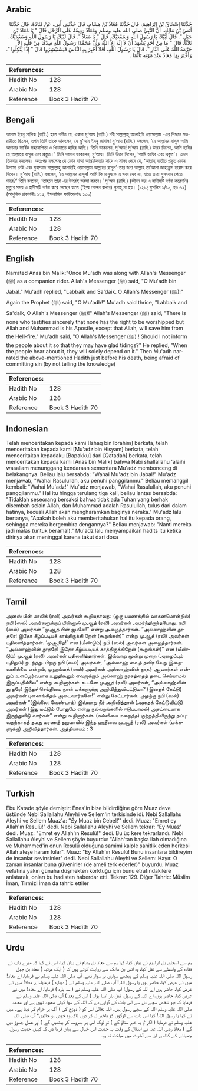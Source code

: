 ## Arabic


<div dir="rtl" lang="ar" style={{fontSize:'larger',backgroundColor:'#f8f9fa',padding:20}}>
حَدَّثَنَا إِسْحَاقُ بْنُ إِبْرَاهِيمَ، قَالَ حَدَّثَنَا مُعَاذُ بْنُ هِشَامٍ، قَالَ حَدَّثَنِي أَبِي، عَنْ قَتَادَةَ، قَالَ حَدَّثَنَا أَنَسُ بْنُ مَالِكٍ، أَنَّ النَّبِيَّ صلى الله عليه وسلم وَمُعَاذٌ رَدِيفُهُ عَلَى الرَّحْلِ قَالَ ‏"‏ يَا مُعَاذُ بْنَ جَبَلٍ ‏"‏‏.‏ قَالَ لَبَّيْكَ يَا رَسُولَ اللَّهِ وَسَعْدَيْكَ‏.‏ قَالَ ‏"‏ يَا مُعَاذُ ‏"‏‏.‏ قَالَ لَبَّيْكَ يَا رَسُولَ اللَّهِ وَسَعْدَيْكَ‏.‏ ثَلاَثًا‏.‏ قَالَ ‏"‏ مَا مِنْ أَحَدٍ يَشْهَدُ أَنْ لاَ إِلَهَ إِلاَّ اللَّهُ وَأَنَّ مُحَمَّدًا رَسُولُ اللَّهِ صِدْقًا مِنْ قَلْبِهِ إِلاَّ حَرَّمَهُ اللَّهُ عَلَى النَّارِ ‏"‏‏.‏ قَالَ يَا رَسُولَ اللَّهِ، أَفَلاَ أُخْبِرُ بِهِ النَّاسَ فَيَسْتَبْشِرُوا قَالَ ‏"‏ إِذًا يَتَّكِلُوا ‏"‏‏.‏ وَأَخْبَرَ بِهَا مُعَاذٌ عِنْدَ مَوْتِهِ تَأَثُّمًا ‏.‏
</div>
<div style={{backgroundColor:'#f8f9fa',padding:20, marginBottom: 10}}><table> <thead> <tr> <th>References:</th> <th></th> </tr> </thead> <tbody><tr><td>Hadith No</td><td>128</td></tr><tr><td>Arabic No</td><td>128</td></tr><tr><td>Reference</td><td>Book 3 Hadith 70</td></tr></tbody></table></div>

## Bengali


<div dir="ltr" lang="bn" style={{fontSize:'larger',backgroundColor:'#f8f9fa',padding:20}}>
আনাস ইবনু মালিক (রাযি.) হতে বর্ণিত যে, একদা মু‘আয (রাযি.) নবী সাল্লাল্লাহু আলাইহি ওয়াসাল্লাম -এর পিছনে সওয়ারীতে ছিলেন, তখন তিনি তাকে ডাকলেন, হে মু‘আয ইবনু জাবাল! মু‘আয (রাযি.) বললেন, ‘হে আল্লাহর রাসূল আমি আপনার সার্বিক সহযোগিতা ও খিদমাতে হাযির আছি। তিনি ডাকলেন, মু‘আয! মু‘আয (রাযি.) উত্তর দিলেন, আমি হাযির হে আল্লাহর রাসূল এবং প্রস্তুত।’ তিনি আবার ডাকলেন, মু‘আয। তিনি উত্তর দিলেন, ‘আমি হাযির এবং প্রস্তুত’। এরূপ তিনবার করলেন। অতঃপর বললেনঃ যে কোন বান্দা আন্তরিকতার সাথে এ সাক্ষ্য দেবে যে, ‘আল্লাহ্ ব্যতীত প্রকৃত কোন উপাস্য নেই এবং মুহাম্মাদ সাল্লাল্লাহু আলাইহি ওয়াসাল্লাম আল্লাহর রাসূল’-তার জন্য আল্লাহ তা‘আলা জাহান্নাম হারাম করে দিবেন। মু‘আয (রাযি.) বললেন, ‘হে আল্লাহর রাসূল! আমি কি মানুষকে এ খবর দেব না, যাতে তারা সুসংবাদ পেতে পারে?’ তিনি বললেন, ‘তাহলে তারা এর উপরই ভরসা করবে।’ মু‘আয (রাযি.) (জীবন ভর এ হাদীসটি বর্ণনা করেননি) মৃত্যুর সময় এ হাদীসটি বর্ণনা করে গেছেন যাতে (‘ইল্ম গোপন রাখার) গুনাহ্ না হয়। (১২৯; মুসলিম ১/১০, হাঃ ৩২) (আধুনিক প্রকাশনীঃ ১২৫, ইসলামিক ফাউন্ডেশনঃ ১৩০)
</div>
<div style={{backgroundColor:'#f8f9fa',padding:20, marginBottom: 10}}><table> <thead> <tr> <th>References:</th> <th></th> </tr> </thead> <tbody><tr><td>Hadith No</td><td>128</td></tr><tr><td>Arabic No</td><td>128</td></tr><tr><td>Reference</td><td>Book 3 Hadith 70</td></tr></tbody></table></div>

## English


<div dir="ltr" lang="en" style={{fontSize:'larger',backgroundColor:'#f8f9fa',padding:20}}>
Narrated Anas bin Malik:"Once Mu'adh was along with Allah's Messenger (ﷺ) as a companion rider. Allah's Messenger (ﷺ) said, "O Mu'adh bin Jabal." Mu'adh replied, "Labbaik and Sa'daik. O Allah's Messenger (ﷺ)!" Again the Prophet (ﷺ) said, "O Mu'adh!" Mu'adh said thrice, "Labbaik and Sa'daik, O Allah's Messenger (ﷺ)!" Allah's Messenger (ﷺ) said, "There is none who testifies sincerely that none has the right to be worshipped but Allah and Muhammad is his Apostle, except that Allah, will save him from the Hell-fire." Mu'adh said, "O Allah's Messenger (ﷺ) ! Should I not inform the people about it so that they may have glad tidings?" He replied, "When the people hear about it, they will solely depend on it." Then Mu'adh narrated the above-mentioned Hadith just before his death, being afraid of committing sin (by not telling the knowledge)
</div>
<div style={{backgroundColor:'#f8f9fa',padding:20, marginBottom: 10}}><table> <thead> <tr> <th>References:</th> <th></th> </tr> </thead> <tbody><tr><td>Hadith No</td><td>128</td></tr><tr><td>Arabic No</td><td>128</td></tr><tr><td>Reference</td><td>Book 3 Hadith 70</td></tr></tbody></table></div>

## Indonesian


<div dir="ltr" lang="id" style={{fontSize:'larger',backgroundColor:'#f8f9fa',padding:20}}>
Telah menceritakan kepada kami [Ishaq bin Ibrahim] berkata, telah menceritakan kepada kami [Mu'adz bin Hisyam] berkata, telah menceritakan kepadaku [Bapakku] dari [Qatadah] berkata, telah menceritakan kepada kami [Anas bin Malik] bahwa Nabi shallallahu 'alaihi wasallam menunggang kendaraan sementara Mu'adz membonceng di belakangnya. Beliau lalu bersabda: "Wahai Mu'adz bin Jabal!" Mu'adz menjawab, "Wahai Rasulullah, aku penuhi panggilanmu." Beliau memanggil kembali: "Wahai Mu'adz!" Mu'adz menjawab, "Wahai Rasulullah, aku penuhi panggilanmu." Hal itu hingga terulang tiga kali, beliau lantas bersabda: "Tidaklah seseorang bersaksi bahwa tidak ada Tuhan yang berhak disembah selain Allah, dan Muhammad adalah Rasulullah, tulus dari dalam hatinya, kecuali Allah akan mengharamkan baginya neraka." Mu'adz lalu bertanya, "Apakah boleh aku memberitahukan hal itu kepada orang, sehingga mereka bergembira dengannya?" Beliau menjawab: "Nanti mereka jadi malas (untuk beramal)." Mu'adz lalu menyampaikan hadits itu ketika dirinya akan meninggal karena takut dari dosa
</div>
<div style={{backgroundColor:'#f8f9fa',padding:20, marginBottom: 10}}><table> <thead> <tr> <th>References:</th> <th></th> </tr> </thead> <tbody><tr><td>Hadith No</td><td>128</td></tr><tr><td>Arabic No</td><td>128</td></tr><tr><td>Reference</td><td>Book 3 Hadith 70</td></tr></tbody></table></div>

## Tamil


<div dir="ltr" lang="ta" style={{fontSize:'larger',backgroundColor:'#f8f9fa',padding:20}}>
அனஸ் பின் மாலிக் (ரலி) அவர்கள் கூறியதாவது: (ஒரு பயணத்தில் வாகனமொன்றில்) நபி (ஸல்) அவர்களுக்குப் பின்னால் முஆத் (ரலி) அவர்கள் அமர்ந்திருந்தபோது, நபி (ஸல்) அவர்கள் “முஆத் பின் ஜபலே!” என்று அழைத்தார்கள். “அல்லாஹ்வின் தூதரே! இதோ கீழ்ப்படியக் காத்திருக்கி றேன் (கூறுங்கள்)” என்று முஆத் (ரலி) அவர்கள் பதிலளித்தார்கள். ‘முஆதே!’ என (மீண்டும்) நபி (ஸல்) அவர்கள் அழைத்தார்கள். “அல்லாஹ்வின் தூதரே! இதோ கீழ்ப்படியக் காத்திருக்கிறேன் (கூறுங்கள்)” என (மீண்டும்) முஆத் (ரலி) அவர்கள் பதிலளித்தார்கள். இவ்வாறு மூன்று முறை (அழைப்பும் பதிலும்) நடந்தது. பிறகு நபி (ஸல்) அவர்கள், “அல்லாஹ் வைத் தவிர வேறு இறைவனில்லை என்றும், முஹம்மத் (ஸல்) அவர்கள் அல்லாஹ்வின் தூதர் ஆவார்கள் என்றும் உளப்பூர்வமாக உறுதிகூறும் எவருக்கும் அல்லாஹ் நரகத்தைத் தடை செய்யாமல் இருப்பதில்லை” என்று கூறினார்கள். உடனே முஆத் (ரலி) அவர்கள், “அல்லாஹ்வின் தூதரே! இந்தச் செய்தியை நான் மக்களுக்கு அறிவித்துவிடட்டுமா? (இதைக் கேட்டு) அவர்கள் புளகாங்கிதம் அடைவார்களே!” என்று கேட்டார்கள். அதற்கு நபி (ஸல்) அவர்கள் “(இல்லை; வேண்டாம்) இவ்வாறு நீர் அறிவித்தால் (அதைக் கேட்டுவிட்டு) அவர்கள் (இது மட்டும் போதுமே என்று நல்லறங்களில் ஈடுபடாமல்) அசட்டையாக இருந்துவிடு வார்கள்” என்று கூறினார்கள். (கல்வியை மறைத்த) குற்றத்திலிருந்து தப்புவதற்காகத் தமது மரணத் தறுவாயில் இந்த ஹதீஸை முஆத் (ரலி) அவர்கள் (மக்களுக்கு) அறிவித்தார்கள். அத்தியாயம் : 3
</div>
<div style={{backgroundColor:'#f8f9fa',padding:20, marginBottom: 10}}><table> <thead> <tr> <th>References:</th> <th></th> </tr> </thead> <tbody><tr><td>Hadith No</td><td>128</td></tr><tr><td>Arabic No</td><td>128</td></tr><tr><td>Reference</td><td>Book 3 Hadith 70</td></tr></tbody></table></div>

## Turkish


<div dir="ltr" lang="tr" style={{fontSize:'larger',backgroundColor:'#f8f9fa',padding:20}}>
Ebu Katade şöyle demiştir: Enes'in bize bildirdiğine göre Muaz deve üstünde Nebi Sallallahu Aleyhi ve Sellem'in terkisinde idi. Nebi Sallallahu Aleyhi ve Sellem Muaz'a: ’’£y Muaz bin Cebel!'' dedi. Muaz: "Emret ey Allah'ın Resulü!" dedi. Nebi Sallallahu Aleyhi ve Sellem tekrar: "Ey Muaz' dedi. Muaz: "Emret ey Allah'ın Resulü!" dedi. Bu üç kere tekrarlandı. Nebi Sallallahu Aleyhi ve Sellem şöyle buyurdu: "Allah'tan başka ilah olmadığına ve Muhammed'in onun Resulü olduğuna samimi kalple şahitlik eden herkesi Allah ateşe haram kılar". Muaz: "Ey Allah'ın Resulü! Bunu insanlara bildireyim de insanlar sevinsinler" dedi. Nebi Sallallahu Aleyhi ve Sellem: Hayır. O zaman insanlar buna güvenirler (de ameli terk ederler)" buyurdu. Muaz vefatına yakın günaha düşmekten korktuğu için bunu etrafındakilere anlatarak, onları bu hadisten haberdar etti. Tekrar: 129. Diğer Tahric: Müslim İman, Tirmizi İman da tahric ettiler
</div>
<div style={{backgroundColor:'#f8f9fa',padding:20, marginBottom: 10}}><table> <thead> <tr> <th>References:</th> <th></th> </tr> </thead> <tbody><tr><td>Hadith No</td><td>128</td></tr><tr><td>Arabic No</td><td>128</td></tr><tr><td>Reference</td><td>Book 3 Hadith 70</td></tr></tbody></table></div>

## Urdu


<div dir="rtl" lang="ur" style={{fontSize:'larger',backgroundColor:'#f8f9fa',padding:20}}>
ہم سے اسحاق بن ابراہیم نے بیان کیا، کہا ہم سے معاذ بن ہشام نے بیان کیا، اس نے کہا کہ میرے باپ نے قتادہ کے واسطے سے نقل کیا، وہ انس بن مالک سے روایت کرتے ہیں کہ ( ایک مرتبہ ) معاذ بن جبل رسول اللہ صلی اللہ علیہ وسلم کے پیچھے سواری پر سوار تھے، آپ صلی اللہ علیہ وسلم نے فرمایا، اے معاذ! میں نے عرض کیا، حاضر ہوں یا رسول اللہ! آپ صلی اللہ علیہ وسلم نے ( دوبارہ ) فرمایا، اے معاذ! میں نے عرض کیا، حاضر ہوں اے اللہ کے رسول! آپ صلی اللہ علیہ وسلم نے ( سہ بارہ ) فرمایا، اے معاذ! میں نے عرض کیا، حاضر ہوں، اے اللہ کے رسول، تین بار ایسا ہوا۔ ( اس کے بعد ) آپ صلی اللہ علیہ وسلم نے فرمایا کہ جو شخص سچے دل سے اس بات کی گواہی دے کہ اللہ کے سوا کوئی معبود نہیں ہے اور محمد صلی اللہ علیہ وسلم اللہ کے سچے رسول ہیں، اللہ تعالیٰ اس کو ( دوزخ کی ) آگ پر حرام کر دیتا ہے۔ میں نے کہا یا رسول اللہ! کیا اس بات سے لوگوں کو باخبر نہ کر دوں تاکہ وہ خوش ہو جائیں؟ آپ صلی اللہ علیہ وسلم نے فرمایا ( اگر تم یہ خبر سناؤ گے ) تو لوگ اس پر بھروسہ کر بیٹھیں گے ( اور عمل چھوڑ دیں گے ) معاذ رضی اللہ عنہ نے انتقال کے وقت یہ حدیث اس خیال سے بیان فرما دی کہ کہیں حدیث رسول چھپانے کے گناہ پر ان سے آخرت میں مواخذہ نہ ہو۔
</div>
<div style={{backgroundColor:'#f8f9fa',padding:20, marginBottom: 10}}><table> <thead> <tr> <th>References:</th> <th></th> </tr> </thead> <tbody><tr><td>Hadith No</td><td>128</td></tr><tr><td>Arabic No</td><td>128</td></tr><tr><td>Reference</td><td>Book 3 Hadith 70</td></tr></tbody></table></div>